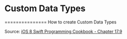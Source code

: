 # Custom Data Types
===============
How to create Custom Data Types 


Source: [iOS 8 Swift Programming Cookbook - Chapter 17.9](http://goo.gl/pvRtI8)
